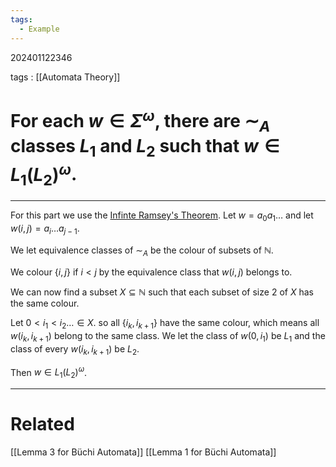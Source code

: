 ```yaml
---
tags:
  - Example
---
```


202401122346

tags : [[Automata Theory]]

#  For each $w\in\Sigma^\omega$,  there are $\sim_A$ classes $L_1$ and $L_2$ such that $w\in L_1(L_2)^\omega$.
---
For this part we use the [Infinte Ramsey's Theorem](https://en.wikipedia.org/w/index.php?title=Ramsey%27s_theorem&useskin=vector#Infinite_Ramsey_theorem).
Let $w=a_0a_1\dots$ and let $w(i,j)=a_i\dots a_{j-1}$.

We let equivalence classes of $\sim_A$ be the colour of subsets of $\mathbb{N}$.

We colour $\{i,j\}$ if $i<j$ by the equivalence class that $w(i,j)$ belongs to.

We can now find a subset $X\subseteq \mathbb{N}$ such that each subset of size $2$ of $X$ has the same colour.

Let $0<i_1<i_2\dots\in X$. so all $\{i_k,i_{k+1}\}$ have the same colour, which means all $w(i_k,i_{k+1})$ belong to the same class.
We let the class of $w(0, i_1)$ be $L_1$ and the class of every $w(i_{k},i_{k+1})$ be $L_2$.

Then $w\in L_1(L_2)^\omega$.

---
# Related
[[Lemma 3 for Büchi Automata]]
[[Lemma 1 for Büchi Automata]]